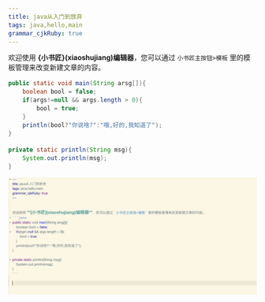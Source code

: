 ```yaml
---
title: java从入门到放弃
tags: java,hello,main
grammar_cjkRuby: true
---
```



欢迎使用 **{小书匠}(xiaoshujiang)编辑器**，您可以通过 `小书匠主按钮>模板` 里的模板管理来改变新建文章的内容。
```java
public static void main(String arsg[]){
	boolean bool = false;
	if(args!=null && args.length > 0){
		bool = true;
	}
	println(bool?"你说啥?":"哦,好的,我知道了");
}

private static println(String msg){
	System.out.println(msg);
}
```

![enter description here](https://www.github.com/lijiayan2015/cangku/raw/master/小书匠/1546479835276.png)